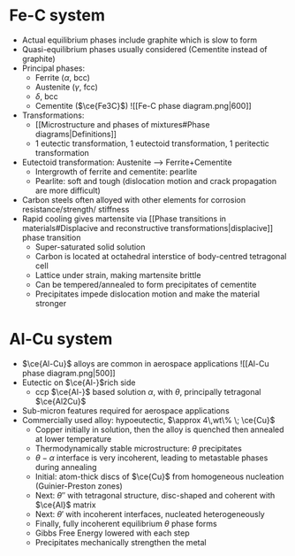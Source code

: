# Fe-C system
- Actual equilibrium phases include graphite which is slow to form
- Quasi-equilibrium phases usually considered (Cementite instead of graphite)
- Principal phases:
	- Ferrite ($\alpha$, bcc)
	- Austenite ($\gamma$, fcc)
	- $\delta$, bcc
	- Cementite ($\ce{Fe3C}$)
![[Fe-C phase diagram.png|600]]
- Transformations: 
	- [[Microstructure and phases of mixtures#Phase diagrams|Definitions]]
	- 1 eutectic transformation, 1 eutectoid transformation, 1 peritectic transformation
- Eutectoid transformation: Austenite --> Ferrite+Cementite
	- Intergrowth of ferrite and cementite: pearlite
	- Pearlite: soft and tough (dislocation motion and crack propagation are more difficult)
- Carbon steels often alloyed with other elements for corrosion resistance/strength/ stiffness
- Rapid cooling gives martensite via [[Phase transitions in materials#Displacive and reconstructive transformations|displacive]] phase transition
	- Super-saturated solid solution
	- Carbon is located at octahedral interstice of body-centred tetragonal cell
	- Lattice under strain, making martensite brittle
	- Can be tempered/annealed to form precipitates of cementite
	- Precipitates impede dislocation motion and make the material stronger

# Al-Cu system
- $\ce{Al-Cu}$ alloys are common in aerospace applications
![[Al-Cu phase diagram.png|500]]
- Eutectic on $\ce{Al-}$rich side
	- ccp $\ce{Al-}$ based solution $\alpha$, with $\theta$, principally tetragonal $\ce{Al2Cu}$
- Sub-micron features required for aerospace applications
- Commercially used alloy: hypoeutectic, $\approx 4\,wt\% \; \ce{Cu}$
	- Copper initially in solution, then the alloy is quenched then annealed at lower temperature
	- Thermodynamically stable microstructure: $\theta$ precipitates
	- $\theta-\alpha$ interface is very incoherent, leading to metastable phases during annealing
	- Initial: atom-thick discs of $\ce{Cu}$ from homogeneous nucleation (Guinier-Preston zones)
	- Next: $\theta''$ with tetragonal structure, disc-shaped and coherent with $\ce{Al}$ matrix
	- Next: $\theta'$ with incoherent interfaces, nucleated heterogeneously
	- Finally, fully incoherent equilibrium $\theta$ phase forms
	- Gibbs Free Energy lowered with each step
	- Precipitates mechanically strengthen the metal